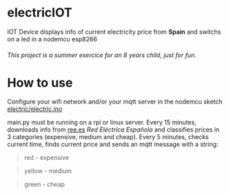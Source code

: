 # electricIOT
IOT Device displays info of current electricity price from **Spain** and switchs on a led in a nodemcu esp8266 

###### This project is a summer exercice for an 8 years child, just for fun.

# How to use

Configure your wifi network and/or your mqtt server in the nodemcu sketch [electric/electric.ino](https://github.com/lenadrolopez/electricIOT/blob/master/electric/electric.ino)

main.py must be running on a rpi or linux server.
Every 15 minutes, downloads info from [ree.es](http://www.ree.es/es/) _Red Eléctrica Española_ and classifies prices in 3 categories (expensive, medium and cheap).
Every 5 minutes, checks current time, finds current price and sends an mqtt message with a string:

> red - expensive

> yellow - medium

> green - cheap


